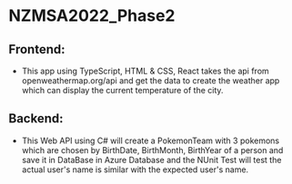 # NZMSA2022_Phase2
## Frontend:
- This app using TypeScript, HTML & CSS, React takes the api from openweathermap.org/api and get the data to create the weather
app which can display the current temperature of the city.

## Backend:
- This Web API using C# will create a PokemonTeam with 3 pokemons which are chosen by BirthDate, BirthMonth, BirthYear of a person and save it in DataBase in Azure
Database and the NUnit Test will test the actual user's name is similar with the expected user's name.
